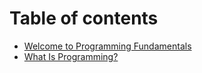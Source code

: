 # Table of contents

* [Welcome to Programming Fundamentals](README.md)
* [What Is Programming?](what-is-programming.md)


